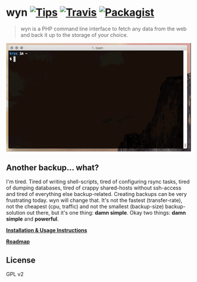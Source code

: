 # wyn [![Tips](https://img.shields.io/gratipay/kriskbx.svg)](https://www.gittip.com/kriskbx/) [![Travis](https://img.shields.io/travis/kriskbx/wyn.svg)](https://travis-ci.org/kriskbx/wyn) [![Packagist](https://img.shields.io/packagist/dt/kriskbx/wyn.svg)](https://packagist.org/packages/kriskbx/wyn)


> wyn is a PHP command line interface to fetch any data from the web and back it up to the storage of your choice.

![wyn in action](https://raw.githubusercontent.com/kriskbx/wyn/master/demo.gif)

## Another backup... what?

I'm tired. Tired of writing shell-scripts, tired of configuring rsync tasks, tired of dumping databases, tired of crappy shared-hosts without ssh-access and tired of everything else backup-related. Creating backups can be very frustrating today. wyn will change that. It's not the fastest (transfer-rate), not the cheapest (cpu, traffic) and not the smallest (backup-size) backup-solution out there, but it's one thing: **damn simple**. Okay two things: **damn simple** and **powerful**.

**[Installation & Usage Instructions](https://github.com/kriskbx/wyn/blob/master/DOCS.md)**

**[Roadmap](https://github.com/kriskbx/wyn/blob/master/DOCS.md)**

## License

GPL v2
